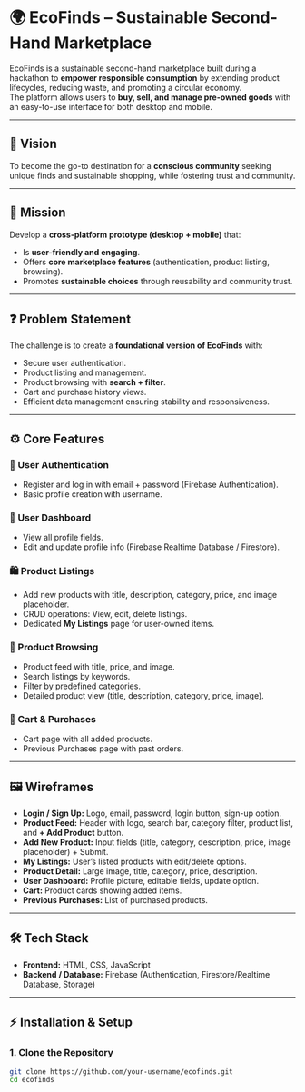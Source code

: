 # 🌍 EcoFinds – Sustainable Second-Hand Marketplace

EcoFinds is a sustainable second-hand marketplace built during a hackathon to **empower responsible consumption** by extending product lifecycles, reducing waste, and promoting a circular economy.  
The platform allows users to **buy, sell, and manage pre-owned goods** with an easy-to-use interface for both desktop and mobile.

---

## 🚀 Vision
To become the go-to destination for a **conscious community** seeking unique finds and sustainable shopping, while fostering trust and community.

---

## 🎯 Mission
Develop a **cross-platform prototype (desktop + mobile)** that:  
- Is **user-friendly and engaging**.  
- Offers **core marketplace features** (authentication, product listing, browsing).  
- Promotes **sustainable choices** through reusability and community trust.  

---

## ❓ Problem Statement
The challenge is to create a **foundational version of EcoFinds** with:  
- Secure user authentication.  
- Product listing and management.  
- Product browsing with **search + filter**.  
- Cart and purchase history views.  
- Efficient data management ensuring stability and responsiveness.  

---

## ⚙️ Core Features

### 🔑 User Authentication
- Register and log in with email + password (Firebase Authentication).  
- Basic profile creation with username.  

### 👤 User Dashboard
- View all profile fields.  
- Edit and update profile info (Firebase Realtime Database / Firestore).  

### 🛍️ Product Listings
- Add new products with title, description, category, price, and image placeholder.  
- CRUD operations: View, edit, delete listings.  
- Dedicated **My Listings** page for user-owned items.  

### 📖 Product Browsing
- Product feed with title, price, and image.  
- Search listings by keywords.  
- Filter by predefined categories.  
- Detailed product view (title, description, category, price, image).  

### 🛒 Cart & Purchases
- Cart page with all added products.  
- Previous Purchases page with past orders.  

---

## 🖼️ Wireframes
- **Login / Sign Up:** Logo, email, password, login button, sign-up option.  
- **Product Feed:** Header with logo, search bar, category filter, product list, and **+ Add Product** button.  
- **Add New Product:** Input fields (title, category, description, price, image placeholder) + Submit.  
- **My Listings:** User’s listed products with edit/delete options.  
- **Product Detail:** Large image, title, category, price, description.  
- **User Dashboard:** Profile picture, editable fields, update option.  
- **Cart:** Product cards showing added items.  
- **Previous Purchases:** List of purchased products.  

---

## 🛠️ Tech Stack
- **Frontend:** HTML, CSS, JavaScript  
- **Backend / Database:** Firebase (Authentication, Firestore/Realtime Database, Storage)  

---

## ⚡ Installation & Setup

### 1. Clone the Repository
```bash
git clone https://github.com/your-username/ecofinds.git
cd ecofinds
